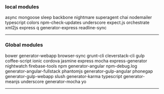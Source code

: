 ### local modules
async			mongoose		sleep
backbone		nightmare		superagent
chai			nodemailer		typescript
colors			npm-check-updates	underscore
expect.js		orchestrate		xml2js
express			q
generator-express	readline-sync

- - -

### Global modules
bower				generator-webapp
browser-sync			grunt-cli
cleverstack-cli			gulp
coffee-script			ionic
cordova				jasmine
express				mocha
express-generator		nightwatch
firebase-tools			npm
generator-angular		npm-debug.log
generator-angular-fullstack	phantomjs
generator-gulp-angular		phonegap
generator-gulp-webapp		slush
generator-karma			typescript
generator-meanjs		underscore
generator-mocha			yo

- - -
